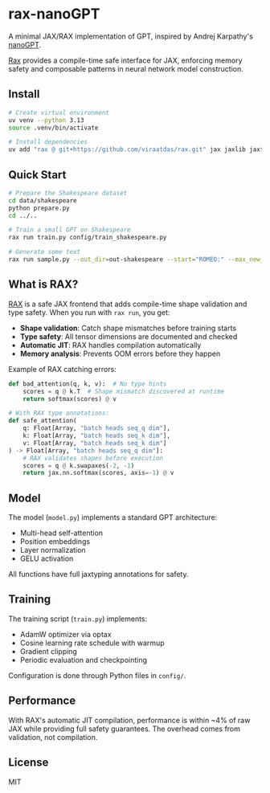 # rax-nanoGPT

A minimal JAX/RAX implementation of GPT, inspired by Andrej Karpathy's [nanoGPT](https://github.com/karpathy/nanoGPT).

[Rax](https://github.com/viraatdas/rax.git) provides a compile-time safe interface for JAX, enforcing memory safety and composable patterns in neural network model construction.

## Install

```bash
# Create virtual environment
uv venv --python 3.13
source .venv/bin/activate

# Install dependencies
uv add "rax @ git+https://github.com/viraatdas/rax.git" jax jaxlib jaxtyping numpy tiktoken requests tqdm matplotlib
```

## Quick Start

```bash
# Prepare the Shakespeare dataset
cd data/shakespeare
python prepare.py
cd ../..

# Train a small GPT on Shakespeare
rax run train.py config/train_shakespeare.py

# Generate some text
rax run sample.py --out_dir=out-shakespeare --start="ROMEO:" --max_new_tokens=200
```

## What is RAX?

[RAX](https://github.com/viraatdas/rax) is a safe JAX frontend that adds compile-time shape validation and type safety. When you run with `rax run`, you get:

- **Shape validation**: Catch shape mismatches before training starts
- **Type safety**: All tensor dimensions are documented and checked
- **Automatic JIT**: RAX handles compilation automatically
- **Memory analysis**: Prevents OOM errors before they happen

Example of RAX catching errors:
```python
def bad_attention(q, k, v):  # No type hints
    scores = q @ k.T  # Shape mismatch discovered at runtime
    return softmax(scores) @ v

# With RAX type annotations:
def safe_attention(
    q: Float[Array, "batch heads seq_q dim"],
    k: Float[Array, "batch heads seq_k dim"],
    v: Float[Array, "batch heads seq_k dim"]
) -> Float[Array, "batch heads seq_q dim"]:
    # RAX validates shapes before execution
    scores = q @ k.swapaxes(-2, -1)
    return jax.nn.softmax(scores, axis=-1) @ v
```

## Model

The model (`model.py`) implements a standard GPT architecture:
- Multi-head self-attention
- Position embeddings
- Layer normalization
- GELU activation

All functions have full jaxtyping annotations for safety.

## Training

The training script (`train.py`) implements:
- AdamW optimizer via optax
- Cosine learning rate schedule with warmup
- Gradient clipping
- Periodic evaluation and checkpointing

Configuration is done through Python files in `config/`.

## Performance

With RAX's automatic JIT compilation, performance is within ~4% of raw JAX while providing full safety guarantees. The overhead comes from validation, not compilation.

## License

MIT
